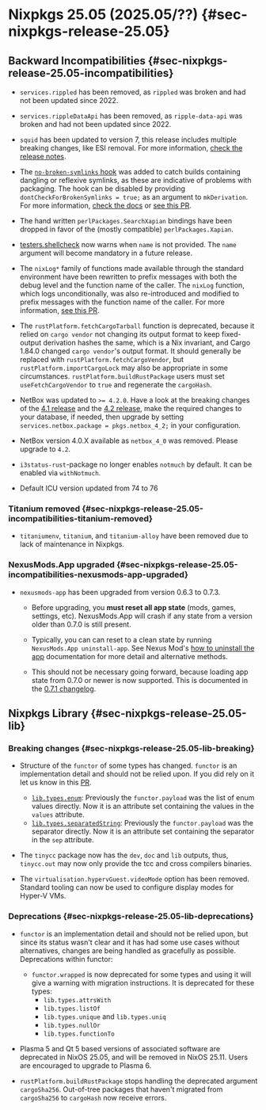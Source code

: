 # Nixpkgs 25.05 (2025.05/??) {#sec-nixpkgs-release-25.05}

## Backward Incompatibilities {#sec-nixpkgs-release-25.05-incompatibilities}

<!-- To avoid merge conflicts, consider adding your item at an arbitrary place in the list instead. -->

- `services.rippled` has been removed, as `rippled` was broken and had not been updated since 2022.

- `services.rippleDataApi` has been removed, as `ripple-data-api` was broken and had not been updated since 2022.

- `squid` has been updated to version 7, this release includes multiple breaking changes, like ESI removal.
  For more information, [check the release notes](https://github.com/squid-cache/squid/releases/tag/SQUID_7_0_1).

- The [`no-broken-symlinks` hook](https://nixos.org/manual/nixpkgs/unstable/#no-broken-symlinks.sh) was added to catch builds containing dangling or reflexive symlinks, as these are indicative of problems with packaging.
  The hook can be disabled by providing `dontCheckForBrokenSymlinks = true;` as an argument to `mkDerivation`.
  For more information, [check the docs](https://nixos.org/manual/nixpkgs/unstable/#no-broken-symlinks.sh) or [see this PR](https://github.com/NixOS/nixpkgs/pull/370750).

- The hand written `perlPackages.SearchXapian` bindings have been dropped in favor of the (mostly compatible)
  `perlPackages.Xapian`.

- [testers.shellcheck](https://nixos.org/manual/nixpkgs/unstable/#tester-shellcheck) now warns when `name` is not provided.
  The `name` argument will become mandatory in a future release.

- The `nixLog*` family of functions made available through the standard environment have been rewritten to prefix messages with both the debug level and the function name of the caller.
  The `nixLog` function, which logs unconditionally, was also re-introduced and modified to prefix messages with the function name of the caller.
  For more information, [see this PR](https://github.com/NixOS/nixpkgs/pull/370742).

- The `rustPlatform.fetchCargoTarball` function is deprecated, because it relied on `cargo vendor` not changing its output format to keep fixed-output derivation hashes the same, which is a Nix invariant, and Cargo 1.84.0 changed `cargo vendor`'s output format.
  It should generally be replaced with `rustPlatform.fetchCargoVendor`, but `rustPlatform.importCargoLock` may also be appropriate in some circumstances.
  `rustPlatform.buildRustPackage` users must set `useFetchCargoVendor` to `true` and regenerate the `cargoHash`.

- NetBox was updated to `>= 4.2.0`. Have a look at the breaking changes
  of the [4.1 release](https://github.com/netbox-community/netbox/releases/tag/v4.1.0)
  and the [4.2 release](https://github.com/netbox-community/netbox/releases/tag/v4.2.0),
  make the required changes to your database, if needed, then upgrade by setting `services.netbox.package = pkgs.netbox_4_2;` in your configuration.

- NetBox version 4.0.X available as `netbox_4_0` was removed. Please upgrade to `4.2`.

- `i3status-rust`-package no longer enables `notmuch` by default. It can be enabled via `withNotmuch`.

- Default ICU version updated from 74 to 76

<!-- To avoid merge conflicts, consider adding your item at an arbitrary place in the list instead. -->

### Titanium removed {#sec-nixpkgs-release-25.05-incompatibilities-titanium-removed}

- `titaniumenv`, `titanium`, and `titanium-alloy` have been removed due to lack of maintenance in Nixpkgs.

### NexusMods.App upgraded {#sec-nixpkgs-release-25.05-incompatibilities-nexusmods-app-upgraded}

- `nexusmods-app` has been upgraded from version 0.6.3 to 0.7.3.

  - Before upgrading, you **must reset all app state** (mods, games, settings, etc). NexusMods.App will crash if any state from a version older than 0.7.0 is still present.

  - Typically, you can can reset to a clean state by running `NexusMods.App uninstall-app`. See Nexus Mod's [how to uninstall the app](https://nexus-mods.github.io/NexusMods.App/users/Uninstall) documentation for more detail and alternative methods.

  - This should not be necessary going forward, because loading app state from 0.7.0 or newer is now supported. This is documented in the [0.7.1 changelog](https://github.com/Nexus-Mods/NexusMods.App/releases/tag/v0.7.1).

## Nixpkgs Library {#sec-nixpkgs-release-25.05-lib}

### Breaking changes {#sec-nixpkgs-release-25.05-lib-breaking}

- Structure of the `functor` of some types has changed. `functor` is an implementation detail and should not be relied upon. If you did rely on it let us know in this [PR](https://github.com/NixOS/nixpkgs/pull/363565).
  - [`lib.types.enum`](https://nixos.org/manual/nixos/unstable/#sec-option-types-basic): Previously the `functor.payload` was the list of enum values directly. Now it is an attribute set containing the values in the `values` attribute.
  - [`lib.types.separatedString`](https://nixos.org/manual/nixos/unstable/#sec-option-types-string): Previously the `functor.payload` was the separator directly. Now it is an attribute set containing the separator in the `sep` attribute.

- The `tinycc` package now has the `dev`, `doc` and `lib` outputs, thus,
`tinycc.out` may now only provide the tcc and cross compilers binaries.

- The `virtualisation.hypervGuest.videoMode` option has been removed. Standard tooling can now be used to configure display modes for Hyper-V VMs.

### Deprecations {#sec-nixpkgs-release-25.05-lib-deprecations}

- `functor` is an implementation detail and should not be relied upon, but since its status wasn't clear and it has had some use cases without alternatives, changes are being handled as gracefully as possible. Deprecations within functor:
  - `functor.wrapped` is now deprecated for some types and using it will give a warning with migration instructions. It is deprecated for these types:
    - `lib.types.attrsWith`
    - `lib.types.listOf`
    - `lib.types.unique` and `lib.types.uniq`
    - `lib.types.nullOr`
    - `lib.types.functionTo`

- Plasma 5 and Qt 5 based versions of associated software are deprecated in NixOS 25.05, and will be removed in NixOS 25.11. Users are encouraged to upgrade to Plasma 6.

- `rustPlatform.buildRustPackage` stops handling the deprecated argument `cargoSha256`. Out-of-tree packages that haven't migrated from `cargoSha256` to `cargoHash` now receive errors.
